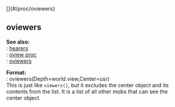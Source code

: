 []{#/proc/oviewers}    
## oviewers    
**See also:**    
:   [hearers](/ref/proc/hearers)    
:   [oview proc](/ref/proc/oview)    
:   [oviewers](/ref/proc/oviewers)    
<!-- -->    
**Format:**    
:   oviewers(Depth=world.view,Center=usr)    
This is just like `viewers()`, but it excludes the center object and its    
contents from the list. It is a list of all other mobs that can see the    
center object.  